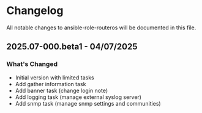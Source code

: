 # Changelog

All notable changes to ansible-role-routeros will be documented in this file.

## 2025.07-000.beta1 - 04/07/2025

### What's Changed

- Initial version with limited tasks
- Add gather information task
- Add banner task (change login note)
- Add logging task (manage external syslog server)
- Add snmp task (manage snmp settings and communities)

<!--
**Full Changelog**: https://github.com/MyINFRA-eu/ansible-role-routeros/compare/<version-new>...<version-previous>
//-->

<!--
### New Contributors
- @<user> made their first contribution in <pull url>
//-->
